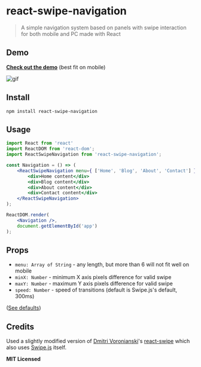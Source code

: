 # react-swipe-navigation
> A simple navigation system based on panels with swipe interaction for both mobile and PC made with React

## Demo
**[Check out the demo]** (best fit on mobile)

![gif](https://enzoferey.github.io/react-swipe-navigation/demo-gif.gif)

## Install

```
npm install react-swipe-navigation
```

## Usage

```jsx
import React from 'react'
import ReactDOM from 'react-dom';
import ReactSwipeNavigation from 'react-swipe-navigation';

const Navigation = () => (
    <ReactSwipeNavigation menu={ ['Home', 'Blog', 'About', 'Contact'] } >
        <div>Home content</div>
        <div>Blog content</div>
        <div>About content</div>
        <div>Contact content</div>
    </ReactSwipeNavigation>
);

ReactDOM.render(
    <Navigation />, 
    document.getElementById('app')
);
```

## Props
  - `menu: Array of String` - any length, but more than 6 will not fit well on mobile
  - `minX: Number` - minimum X axis pixels difference for valid swipe
  - `maxY: Number` - maximum Y axis pixels difference for valid swipe
  - `speed: Number` - speed of transitions (default is Swipe.js's default, 300ms)
  
([See defaults])

## Credits

Used a slightly modified version of [Dmitri Voronianski]'s [react-swipe] which also uses [Swipe.js] itself.


**MIT Licensed**

[Dmitri Voronianski]: <https://github.com/voronianski>
[react-swipe]: <https://github.com/voronianski/react-swipe>
[Swipe.js]: <https://github.com/thebird/swipe>
[Check out the demo]: <https://enzoferey.github.io/react-swipe-navigation/demo>
[See defaults]: <https://github.com/enzoferey/react-swipe-navigation/blob/master/js/ReactSwipeNavigate.js#L153>


